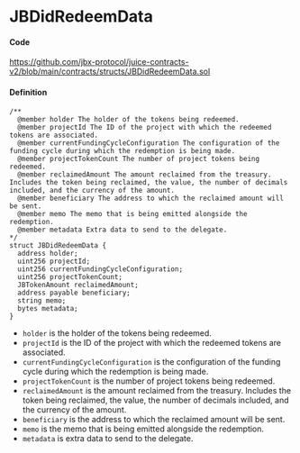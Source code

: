 # JBDidRedeemData

#### Code

https://github.com/jbx-protocol/juice-contracts-v2/blob/main/contracts/structs/JBDidRedeemData.sol

#### Definition

```
/** 
  @member holder The holder of the tokens being redeemed.
  @member projectId The ID of the project with which the redeemed tokens are associated.
  @member currentFundingCycleConfiguration The configuration of the funding cycle during which the redemption is being made.
  @member projectTokenCount The number of project tokens being redeemed.
  @member reclaimedAmount The amount reclaimed from the treasury. Includes the token being reclaimed, the value, the number of decimals included, and the currency of the amount.
  @member beneficiary The address to which the reclaimed amount will be sent.
  @member memo The memo that is being emitted alongside the redemption.
  @member metadata Extra data to send to the delegate.
*/
struct JBDidRedeemData {
  address holder;
  uint256 projectId;
  uint256 currentFundingCycleConfiguration;
  uint256 projectTokenCount;
  JBTokenAmount reclaimedAmount;
  address payable beneficiary;
  string memo;
  bytes metadata;
}
```

* `holder` is the holder of the tokens being redeemed.
* `projectId` is the ID of the project with which the redeemed tokens are associated.
* `currentFundingCycleConfiguration` is the configuration of the funding cycle during which the redemption is being made.
* `projectTokenCount` is the number of project tokens being redeemed.
* `reclaimedAmount` is the amount reclaimed from the treasury. Includes the token being reclaimed, the value, the number of decimals included, and the currency of the amount.
* `beneficiary` is the address to which the reclaimed amount will be sent.
* `memo` is the memo that is being emitted alongside the redemption.
* `metadata` is extra data to send to the delegate.